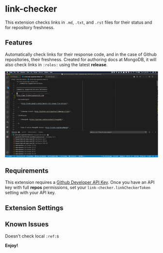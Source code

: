 # link-checker

This extension checks links in `.md`, `.txt`, and `.rst` files for their
status and for repository freshness.

## Features

Automatically check links for their response code, and in the case of Github repositories, their freshness. Created for authoring docs at MongoDB, it will
also check links in `:roles:` using the latest **release**.

![link-checking](images/link-checking.png)

## Requirements

This extension requires a [Github Developer API Key](https://github.com/settings/tokens).
Once you have an API key with full **repos** permissions, set your `link-checker.linkCheckerToken` setting with your API key.

## Extension Settings

## Known Issues

Doesn't check local `:ref:`s

**Enjoy!**
